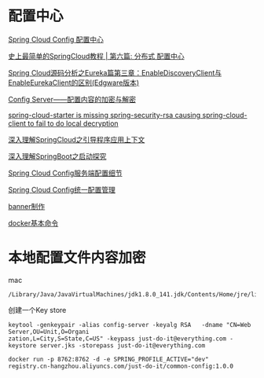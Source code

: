配置中心
=====


[Spring Cloud Config 配置中心](https://juejin.im/post/5adeea37f265da0b8a674337)

[史上最简单的SpringCloud教程 | 第六篇: 分布式 配置中心](https://blog.csdn.net/forezp/article/details/70037291)

[Spring Cloud源码分析之Eureka篇第三章：EnableDiscoveryClient与EnableEurekaClient的区别(Edgware版本)](https://blog.csdn.net/boling_cavalry/article/details/82668480)

[Config Server——配置内容的加密与解密](http://www.itmuch.com/spring-cloud/config-server-encrypt-decrypt/)

[spring-cloud-starter is missing spring-security-rsa causing spring-cloud-client to fail to do local decryption](https://github.com/spring-cloud/spring-cloud-config/issues/84)

[](https://www.oschina.net/question/3877992_2281476)

[深入理解SpringCloud之引导程序应用上下文](https://www.cnblogs.com/niechen/p/8968204.html#_label0)

[深入理解SpringBoot之启动探究](https://www.cnblogs.com/niechen/p/8947973.html)

[Spring Cloud Config服务端配置细节](https://mp.weixin.qq.com/s/Moab4xUudoY6Xz_i4HNo4g)

[Spring Cloud Config统一配置管理](https://mrbird.cc/Spring-Cloud-Config.html)

[banner制作](https://www.cnblogs.com/woshimrf/p/banner-ascii-2-txt.html)

[docker基本命令](http://www.runoob.com/docker/docker-run-command.html)



本地配置文件内容加密
======
mac
```shell
/Library/Java/JavaVirtualMachines/jdk1.8.0_141.jdk/Contents/Home/jre/lib/security
```

创建一个Key store
```shell
keytool -genkeypair -alias config-server -keyalg RSA   -dname "CN=Web Server,OU=Unit,O=Organi
zation,L=City,S=State,C=US" -keypass just-do-it@everything.com -keystore server.jks -storepass just-do-it@everything.com
```

```shell
docker run -p 8762:8762 -d -e SPRING_PROFILE_ACTIVE="dev"  registry.cn-hangzhou.aliyuncs.com/just-do-it/common-config:1.0.0
```